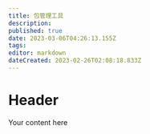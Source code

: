 ```yaml
---
title: 包管理工具
description: 
published: true
date: 2023-03-06T04:26:13.155Z
tags: 
editor: markdown
dateCreated: 2023-02-26T02:08:18.833Z
---
```


# Header
Your content here